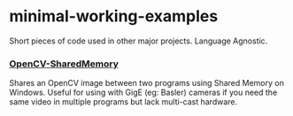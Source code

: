 # minimal-working-examples
Short pieces of code used in other major projects. Language Agnostic.



### [OpenCV-SharedMemory](OpenCV-SharedMemory)

Shares an OpenCV image between two programs using Shared Memory on Windows. Useful for using with GigE (eg: Basler) cameras if you need the same video in multiple programs but lack multi-cast hardware.
